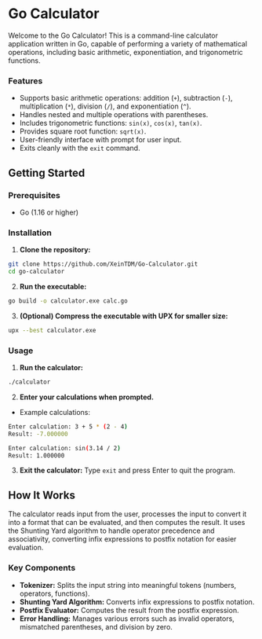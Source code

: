 # Go Calculator

Welcome to the Go Calculator! This is a command-line calculator application written in Go, capable of performing a variety of mathematical operations, including basic arithmetic, exponentiation, and trigonometric functions.

### Features
- Supports basic arithmetic operations: addition (`+`), subtraction (`-`), multiplication (`*`), division (`/`), and exponentiation (`^`).
- Handles nested and multiple operations with parentheses.
- Includes trigonometric functions: `sin(x)`, `cos(x)`, `tan(x)`.
- Provides square root function: `sqrt(x)`.
- User-friendly interface with prompt for user input.
- Exits cleanly with the `exit` command.

## Getting Started
### Prerequisites
- Go (1.16 or higher)

### Installation
1. **Clone the repository:**
```bash
git clone https://github.com/XeinTDM/Go-Calculator.git
cd go-calculator
```

2. **Run the executable:**
```bash
go build -o calculator.exe calc.go
```

3. **(Optional) Compress the executable with UPX for smaller size:**
```bash
upx --best calculator.exe
```

### Usage
1. **Run the calculator:**
```bash
./calculator
```

2. **Enter your calculations when prompted.**
- Example calculations:
```bash
Enter calculation: 3 + 5 * (2 - 4)
Result: -7.000000
```
```bash
Enter calculation: sin(3.14 / 2)
Result: 1.000000
```

3. **Exit the calculator:**
Type `exit` and press Enter to quit the program.

## How It Works
The calculator reads input from the user, processes the input to convert it into a format that can be evaluated, and then computes the result. It uses the Shunting Yard algorithm to handle operator precedence and associativity, converting infix expressions to postfix notation for easier evaluation.

### Key Components

- **Tokenizer:** Splits the input string into meaningful tokens (numbers, operators, functions).
- **Shunting Yard Algorithm:** Converts infix expressions to postfix notation.
- **Postfix Evaluator:** Computes the result from the postfix expression.
- **Error Handling:** Manages various errors such as invalid operators, mismatched parentheses, and division by zero.
